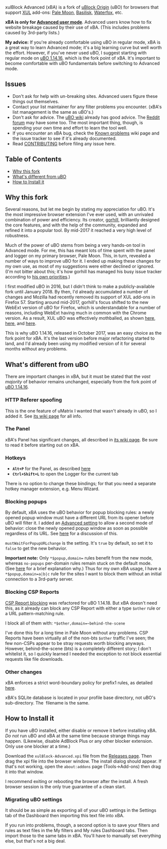 xulBlock Advanced (xBA) is a fork of [uBlock Origin](https://github.com/gorhill/uBlock) (uBO) for browsers that support [XUL](https://en.wikipedia.org/wiki/XUL) add-ons: [Pale Moon](http://www.palemoon.org/), [Basilisk](http://www.basilisk-browser.org/), [Waterfox](https://www.waterfoxproject.org/), etc.

**xBA is only for [Advanced user mode](https://github.com/gorhill/uBlock/wiki/Advanced-user-features)**. Advanced users know how to fix website breakage caused by their use of xBA. (This includes problems caused by 3rd-party lists.)

**My advice:** If you're already comfortable using uBO in regular mode, xBA is a great way to learn Advanced mode; it's a big learning curve but well worth the effort. However, if you've never used uBO, I suggest starting with regular mode on [uBO 1.14.16](https://github.com/gorhill/uBlock/releases/tag/1.14.16), which is the fork point of xBA. It's important to become comfortable with uBO fundamentals before switching to Advanced mode.

## Issues
* Don't ask for help with un-breaking sites. Advanced users figure these things out themselves.
* Contact your list maintainer for any filter problems you encounter. (xBA's list management is the same as uBO's.)
* Don't ask for advice. The [uBO wiki](https://github.com/gorhill/uBlock/wiki) already has good advice. The [Reddit forum](https://www.reddit.com/r/uBlockOrigin/) may have some too. The most important thing, though, is spending your own time and effort to learn the tool well.
* If you encounter an xBA bug, check the [Known problems](https://github.com/joey04/xulBlock-Advanced/wiki/Known-problems) wiki page and the issue tracker to see if it's already documented.
* Read [CONTRIBUTING](https://github.com/joey04/xulBlock-Advanced/blob/master/CONTRIBUTING.md) before filing any issue here.

## Table of Contents
* [Why this fork](https://github.com/joey04/xulBlock-Advanced#why-this-fork)
* [What's different from uBO](https://github.com/joey04/xulBlock-Advanced#What's-different-from-uBO)
* [How to Install it](https://github.com/joey04/xulBlock-Advanced#How-to-Install-it)

## Why this fork
Several reasons, but let me begin by stating my appreciation for uBO. It's the most impressive browser extension I've ever used, with an unrivaled combination of power and efficiency. Its creator, [gorhill](https://github.com/gorhill), brilliantly designed the core features, and with the help of the community, expanded and refined it into a popular tool. By mid-2017 it reached a very high level of robustness.

Much of the power of uBO stems from being a very hands-on tool in Advanced mode. For me, this has meant lots of time spent with the panel and logger on my primary browser, Pale Moon. This, in turn, revealed a number of ways to improve uBO for it. I ended up making these changes for my own use, as most of my suggestions were either declined or ignored. (I'm not bitter about this; it's how gorhill has managed his busy issue tracker according to [his own priorities](https://github.com/gorhill/uBlock/issues/2649#issuecomment-304310972).)

I first modified uBO in 2016, but I didn't think to make a publicly-available fork until January 2018. By then, I'd already accumulated a number of changes and Mozilla had recently removed its support of XUL add-ons in Firefox 57. Starting around mid-2017, gorhill's focus shifted to the new WebExt version of uBO for Firefox, which is understandable for a number of reasons, including WebExt having much in common with the Chrome version. As a result, XUL uBO was effectively mothballed, as shown [here](https://github.com/gorhill/uBlock/issues/3046), [here](https://github.com/gorhill/uBlock/wiki/Firefox-WebExtensions/1f950bc8d0bfcd55b281549b89e102575924c0ba#future-of-ubolegacy), and [here](https://github.com/gorhill/uBlock/issues/3306).

This is why uBO 1.14.16, released in October 2017, was an easy choice as the fork point for xBA. It's the last version before major refactoring started to land, and I'd already been using my modified version of it for several months without any problems.

## What's different from uBO
There are important changes in xBA, but it must be stated that the _vast majority_ of behavior remains unchanged, especially from the fork point of [uBO 1.14.16](https://github.com/gorhill/uBlock/releases/tag/1.14.16).

### HTTP Referer spoofing
This is the one feature of uMatrix I wanted that wasn't already in uBO, so I added it. See [its wiki page](https://github.com/joey04/xulBlock-Advanced/wiki/HTTP-Referer-spoofing) for all info.

### The Panel
xBA's Panel has significant changes, all described in [its wiki page](https://github.com/joey04/xulBlock-Advanced/wiki/The-Panel). Be sure to read it before starting out on xBA.

### Hotkeys
* **`Alt+P`** for the Panel, as described [here](https://github.com/joey04/xulBlock-Advanced/wiki/The-Panel)
* **`Ctrl+Shift+L`** to open the Logger for the current tab

There is no option to change these bindings; for that you need a separate hotkey manager extension, e.g. Menu Wizard.

### Blocking popups
By default, xBA uses the uBO behavior for popup blocking rules: a newly opened popup window must have a different URL from its opener before uBO will filter it. I added an [Advanced setting](https://github.com/joey04/xulBlock-Advanced/wiki/Advanced-settings) to allow a second mode of behavior: close the newly opened popup window as soon as possible regardless of its URL. See [here](https://github.com/gorhill/uBlock/issues/3133) for a discussion of this.

`mustWaitForPopupURLchange` is the setting. It's `true` by default, so set it to `false` to get the new behavior.

**Important note:** Only `*$popup,domain=` rules benefit from the new mode, whereas `no-popups` per-domain rules remain stuck on the default mode. (See [here](https://github.com/gorhill/uBlock/issues/3164#issuecomment-338967952) for a brief explanation why.) Thus for my own xBA usage, I have a `*$popup,domain=a|b|c` rule for the sites I want to block them without an initial connection to a 3rd-party server.

### Blocking CSP Reports
[CSP Report blocking](https://github.com/gorhill/uBlock/wiki/Dashboard:-Settings#block-csp-reports) was refactored for uBO 1.14.18. But xBA doesn't need this, as it already can block any CSP Report with either a type `$other` rule or a URL pattern-matching rule.

I block all of them with: `*$other,domain=~behind-the-scene`

I've done this for a long time in Pale Moon without any problems. CSP Reports have been virtually all of the non-bts `$other` traffic I've seen; the few non-CSPs appear to be stray requests worth blocking anyways. However, behind-the-scene (bts) is a completely different story; I don't whitelist it, so I quickly learned I needed the exception to not block essential requests like file downloads.

### Other changes
xBA enforces a strict word-boundary policy for prefix1 rules, as detailed [here](https://github.com/gorhill/uBlock/issues/3011).

xBA's SQLite database is located in your profile base directory, not uBO's sub-directory. The  filename is the same.

## How to Install it
If you have uBO installed, either disable or remove it before installing xBA. *Do not* run uBO and xBA at the same time because strange things may happen. (Likewise, disable AdBlock Plus or any other blocker extension. Only use one blocker at a time.)

Download the `xulBlock-Advanced.xpi` file from the [Releases page](https://github.com/joey04/xulBlock-Advanced/releases). Then drag the xpi file into the browser window. The install dialog should appear. If that's not working, open the `about:addons` page (Tools->Add-ons) then drag it into that window.

I recommend exiting or rebooting the browser after the install. A fresh browser session is the only true guarantee of a clean start.

### Migrating uBO settings
It should be as simple as exporting all of your uBO settings in the Settings tab of the Dashboard then importing this text file into xBA.

If you run into problems, though, a second option is to save your filters and rules as text files in the My filters and My rules Dashboard tabs. Then import those to the same tabs in xBA. You'll have to manually set everything else, but that's not a big deal.
